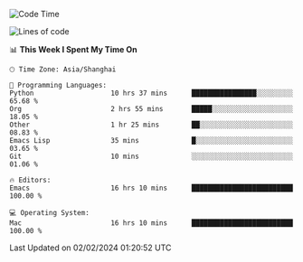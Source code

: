 <!--START_SECTION:waka-->
![Code Time](http://img.shields.io/badge/Code%20Time-1%2C790%20hrs%2021%20mins-blue)

![Lines of code](https://img.shields.io/badge/From%20Hello%20World%20I%27ve%20Written-288.6%20thousand%20lines%20of%20code-blue)

📊 **This Week I Spent My Time On** 

```text
🕑︎ Time Zone: Asia/Shanghai

💬 Programming Languages: 
Python                   10 hrs 37 mins      ████████████████░░░░░░░░░   65.68 % 
Org                      2 hrs 55 mins       █████░░░░░░░░░░░░░░░░░░░░   18.05 % 
Other                    1 hr 25 mins        ██░░░░░░░░░░░░░░░░░░░░░░░   08.83 % 
Emacs Lisp               35 mins             █░░░░░░░░░░░░░░░░░░░░░░░░   03.65 % 
Git                      10 mins             ░░░░░░░░░░░░░░░░░░░░░░░░░   01.06 % 

🔥 Editors: 
Emacs                    16 hrs 10 mins      █████████████████████████   100.00 % 

💻 Operating System: 
Mac                      16 hrs 10 mins      █████████████████████████   100.00 % 
```


 Last Updated on 02/02/2024 01:20:52 UTC
<!--END_SECTION:waka-->

